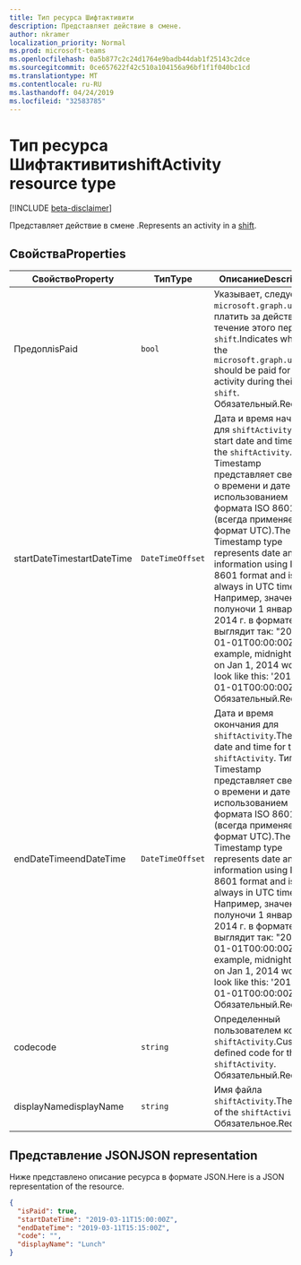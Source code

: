```yaml
---
title: Тип ресурса Шифтактивити
description: Представляет действие в смене.
author: nkramer
localization_priority: Normal
ms.prod: microsoft-teams
ms.openlocfilehash: 0a5b877c2c24d1764e9badb44dab1f25143c2dce
ms.sourcegitcommit: 0ce657622f42c510a104156a96bf1f1f040bc1cd
ms.translationtype: MT
ms.contentlocale: ru-RU
ms.lasthandoff: 04/24/2019
ms.locfileid: "32583785"
---
```

# <a name="shiftactivity-resource-type"></a><span data-ttu-id="121c4-103">Тип ресурса Шифтактивити</span><span class="sxs-lookup"><span data-stu-id="121c4-103">shiftActivity resource type</span></span>

[!INCLUDE [beta-disclaimer](../../includes/beta-disclaimer.md)]

<span data-ttu-id="121c4-104">Представляет действие в смене [](shift.md).</span><span class="sxs-lookup"><span data-stu-id="121c4-104">Represents an activity in a [shift](shift.md).</span></span>

## <a name="properties"></a><span data-ttu-id="121c4-105">Свойства</span><span class="sxs-lookup"><span data-stu-id="121c4-105">Properties</span></span>
| <span data-ttu-id="121c4-106">Свойство</span><span class="sxs-lookup"><span data-stu-id="121c4-106">Property</span></span>                         | <span data-ttu-id="121c4-107">Тип</span><span class="sxs-lookup"><span data-stu-id="121c4-107">Type</span></span>                    | <span data-ttu-id="121c4-108">Описание</span><span class="sxs-lookup"><span data-stu-id="121c4-108">Description</span></span>                                                                                                                                                                        |
|------------------------------|-------------------------|---------------------------------------------------------------------------------------------|
| <span data-ttu-id="121c4-109">Предопл</span><span class="sxs-lookup"><span data-stu-id="121c4-109">isPaid</span></span>               | `bool`                  | <span data-ttu-id="121c4-110">Указывает, следует `microsoft.graph.user` ли платить за действие в течение этого периода `shift`.</span><span class="sxs-lookup"><span data-stu-id="121c4-110">Indicates whether the `microsoft.graph.user` should be paid for the activity during their `shift`.</span></span> <span data-ttu-id="121c4-111">Обязательный.</span><span class="sxs-lookup"><span data-stu-id="121c4-111">Required.</span></span>    |
| <span data-ttu-id="121c4-112">startDateTime</span><span class="sxs-lookup"><span data-stu-id="121c4-112">startDateTime</span></span>               | `DateTimeOffset`                  | <span data-ttu-id="121c4-113">Дата и время начала для `shiftActivity`.</span><span class="sxs-lookup"><span data-stu-id="121c4-113">The start date and time for the `shiftActivity`.</span></span> <span data-ttu-id="121c4-114">Тип Timestamp представляет сведения о времени и дате с использованием формата ISO 8601 (всегда применяется формат UTC).</span><span class="sxs-lookup"><span data-stu-id="121c4-114">The Timestamp type represents date and time information using ISO 8601 format and is always in UTC time.</span></span> <span data-ttu-id="121c4-115">Например, значение полуночи 1 января 2014 г. в формате UTC выглядит так: "2014-01-01T00:00:00Z".</span><span class="sxs-lookup"><span data-stu-id="121c4-115">For example, midnight UTC on Jan 1, 2014 would look like this: '2014-01-01T00:00:00Z'.</span></span> <span data-ttu-id="121c4-116">Обязательный.</span><span class="sxs-lookup"><span data-stu-id="121c4-116">Required.</span></span> |
| <span data-ttu-id="121c4-117">endDateTime</span><span class="sxs-lookup"><span data-stu-id="121c4-117">endDateTime</span></span>               | `DateTimeOffset`                  | <span data-ttu-id="121c4-118">Дата и время окончания для `shiftActivity`.</span><span class="sxs-lookup"><span data-stu-id="121c4-118">The end date and time for the `shiftActivity`.</span></span> <span data-ttu-id="121c4-119">Тип Timestamp представляет сведения о времени и дате с использованием формата ISO 8601 (всегда применяется формат UTC).</span><span class="sxs-lookup"><span data-stu-id="121c4-119">The Timestamp type represents date and time information using ISO 8601 format and is always in UTC time.</span></span> <span data-ttu-id="121c4-120">Например, значение полуночи 1 января 2014 г. в формате UTC выглядит так: "2014-01-01T00:00:00Z".</span><span class="sxs-lookup"><span data-stu-id="121c4-120">For example, midnight UTC on Jan 1, 2014 would look like this: '2014-01-01T00:00:00Z'.</span></span> <span data-ttu-id="121c4-121">Обязательный.</span><span class="sxs-lookup"><span data-stu-id="121c4-121">Required.</span></span>    |
| <span data-ttu-id="121c4-122">code</span><span class="sxs-lookup"><span data-stu-id="121c4-122">code</span></span>               | `string`                  | <span data-ttu-id="121c4-123">Определенный пользователем код для `shiftActivity`.</span><span class="sxs-lookup"><span data-stu-id="121c4-123">Customer defined code for the `shiftActivity`.</span></span> <span data-ttu-id="121c4-124">Обязательный.</span><span class="sxs-lookup"><span data-stu-id="121c4-124">Required.</span></span>    |
| <span data-ttu-id="121c4-125">displayName</span><span class="sxs-lookup"><span data-stu-id="121c4-125">displayName</span></span>               | `string`                  | <span data-ttu-id="121c4-126">Имя файла `shiftActivity`.</span><span class="sxs-lookup"><span data-stu-id="121c4-126">The name of the `shiftActivity`.</span></span> <span data-ttu-id="121c4-127">Обязательное.</span><span class="sxs-lookup"><span data-stu-id="121c4-127">Required.</span></span>    |

## <a name="json-representation"></a><span data-ttu-id="121c4-128">Представление JSON</span><span class="sxs-lookup"><span data-stu-id="121c4-128">JSON representation</span></span>

<span data-ttu-id="121c4-129">Ниже представлено описание ресурса в формате JSON.</span><span class="sxs-lookup"><span data-stu-id="121c4-129">Here is a JSON representation of the resource.</span></span>

<!-- {
  "blockType": "resource",
  "keyProperty": "id",
  "@odata.type": "microsoft.graph.shiftActivity"
}-->
```json
{
  "isPaid": true,
  "startDateTime": "2019-03-11T15:00:00Z",
  "endDateTime": "2019-03-11T15:15:00Z",
  "code": "",
  "displayName": "Lunch"
}
```


<!-- uuid: 8fcb5dbc-d5aa-4681-8e31-b001d5168d79
2015-10-25 14:57:30 UTC -->
<!--
{
  "type": "#page.annotation",
  "description": "shiftActivity resource",
  "keywords": "",
  "section": "documentation",
  "tocPath": "",
  "suppressions": [
    "Error: /api-reference/beta/resources/shiftactivity.md:\r\n      Exception processing links.\r\n    System.ArgumentException: Link Definition was null. Link text: !INCLUDE [beta-disclaimer](../../includes/beta-disclaimer.md)\r\n      at ApiDoctor.Validation.DocFile.get_LinkDestinations()\r\n      at ApiDoctor.Validation.DocSet.ValidateLinks(Boolean includeWarnings, String[] relativePathForFiles, IssueLogger issues, Boolean requireFilenameCaseMatch, Boolean printOrphanedFiles)"
  ]
}
-->
